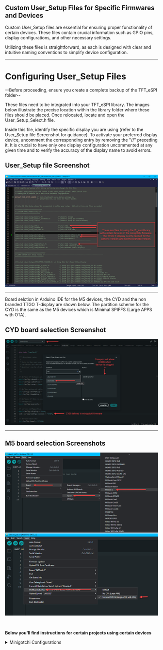 ## Custom User_Setup Files for Specific Firmwares and Devices
<p>Custom User_Setup files are essential for ensuring proper functionality of certain devices. These files contain crucial information such as GPIO pins, display configurations, and other necessary settings.

Utilizing these files is straightforward, as each is designed with clear and intuitive naming conventions to simplify device configuration.</p>

---

# Configuring User_Setup Files

--Before proceeding, ensure you create a complete backup of the TFT_eSPI folder--

These files need to be integrated into your TFT_eSPI library. The images below illustrate the precise location within the library folder where these files should be placed. Once relocated, locate and open the User_Setup_Select.h file.

Inside this file, identify the specific display you are using (refer to the User_Setup file Screenshot for guidance). To activate your preferred display device, uncomment the corresponding entry by removing the "//" preceding it. It is crucial to have only one display configuration uncommented at any given time and to verify the accuracy of the display name to avoid errors.

## User_Setup file Screenshot
![user_setup_sel](images/user_setup_sel.png) 

---

Board selction in Arduino IDE for the M5 devices, the CYD and the non branded TTGO T-display are shown below. The partition scheme for the CYD is the same as the
M5 devices which is Minimal SPIFFS (Large APPS with OTA).

## CYD board selection Screenshot
![board-choice](images/cyd_screen.png)

---

## M5 board selection Screenshots
![board-choice](images/board-choice.png) ![partition](images/part-scheme.png)

<br>

<b>Below you'll find instructions for certain projects using certain devices</b>

<details>
<summary>Minigotchi Configurations</summary>
<p align="left">If you intend to flash the minigotchi firmware to an M5 device or a generic ttgo t-display, ensure you select one of the following User_Setup files that corresponds with the device available in the firmware:
<br>
- (User_Setup_CYD.h) For use with a ESP32-2432S028R also called a CYD 
<br>
- (User_Setup_CYD2USB.h) For use with a CYD that has microUSB & USB-C. Only define in User_Setup_Select.h & not in minigotchi firmware
<br>
- (User_Setup_m5stickc.h) For use with a M5Stick C Plus 1.1 
<br>
- (User_Setup_m5stickcp2.h) For use with a M5Stick C Plus 2 
<br>
- (User_Setup_m5cardputer.h) For use with a M5Cardputer 
<br>
- (User_Setup_TTGO_NoTouch.h) Can be used with a generic (Non branded) TTGO T-Display
</p>
</details>
